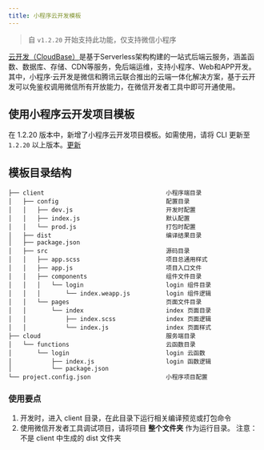 ```yaml
---
title: 小程序云开发模板
---
```


> 自 `v1.2.20` 开始支持此功能，仅支持微信小程序

[云开发（CloudBase）](https://www.cloudbase.net?ADTAG=taro)是基于Serverless架构构建的一站式后端云服务，涵盖函数、数据库、存储、CDN等服务，免后端运维，支持小程序、Web和APP开发。 其中，小程序·云开发是微信和腾讯云联合推出的云端一体化解决方案，基于云开发可以免鉴权调用微信所有开放能力，在微信开发者工具中即可开通使用。

## 使用小程序云开发项目模板

在 1.2.20 版本中，新增了小程序云开发项目模板。如需使用，请将 CLI 更新至 `1.2.20` 以上版本。[更新](./GETTING-STARTED.md#更新)

## 模板目录结构

```
├── client                                  小程序端目录
│   ├── config                              配置目录
│   │   ├── dev.js                          开发时配置
│   │   ├── index.js                        默认配置
│   │   └── prod.js                         打包时配置
│   ├── dist                                编译结果目录
│   ├── package.json
│   ├── src                                 源码目录
│   │   ├── app.scss                        项目总通用样式
│   │   ├── app.js                          项目入口文件
│   │   ├── components                      组件文件目录
│   │   │   └── login                       login 组件目录
│   │   │       └── index.weapp.js          login 组件逻辑
│   │   └── pages                           页面文件目录
│   │       └── index                       index 页面目录
│   │           ├── index.scss              index 页面逻辑
│   │           └── index.js                index 页面样式
├── cloud                                   服务端目录
│   └── functions                           云函数目录
│       └── login                           login 云函数
│           ├── index.js                    login 函数逻辑
│           └── package.json
└── project.config.json                     小程序项目配置
```

### 使用要点

1. 开发时，进入 client 目录，在此目录下运行相关编译预览或打包命令
2. 使用微信开发者工具调试项目，请将项目 **整个文件夹** 作为运行目录。 注意： 不是 client 中生成的 dist 文件夹

